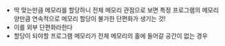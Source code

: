 - 딱 맞는만큼 메모리를 할당하니 전체 메모리 관점으로 보면 특정 프로그램의 메모리 양만큼 연속적으로 메모리 할당이 불가한 단편화가 생기는 것! 
- 이를 외부 단편화라한다
- 할당이 되야할 프로그램 메모리가 전체 메모리의 홀에 들어갈 공간이 없는 경우
